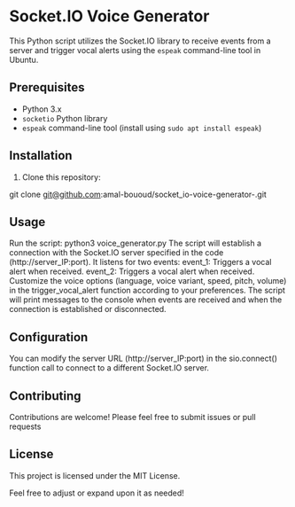 
# Socket.IO Voice Generator

This Python script utilizes the Socket.IO library to receive events from a server and trigger vocal alerts using the `espeak` command-line tool in Ubuntu.

## Prerequisites

- Python 3.x
- `socketio` Python library
- `espeak` command-line tool (install using `sudo apt install espeak`)

## Installation

1. Clone this repository:

git clone git@github.com:amal-bououd/socket_io-voice-generator-.git

## Usage

Run the script:
python3 voice_generator.py
The script will establish a connection with the Socket.IO server specified in the code (http://server_IP:port). It listens for two events:
event_1: Triggers a vocal alert when received.
event_2: Triggers a vocal alert when received.
Customize the voice options (language, voice variant, speed, pitch, volume) in the trigger_vocal_alert function according to your preferences.
The script will print messages to the console when events are received and when the connection is established or disconnected.

## Configuration

You can modify the server URL (http://server_IP:port) in the sio.connect() function call to connect to a different Socket.IO server.

## Contributing

Contributions are welcome! Please feel free to submit issues or pull requests

## License

This project is licensed under the MIT License.

Feel free to adjust or expand upon it as needed!
